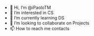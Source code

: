 - 👋 Hi, I’m @iPaoloTM
- 👀 I’m interested in CS
- 🌱 I’m currently learning DS
- 💞️ I’m looking to collaborate on Projects
- 📫 How to reach me contacts

<!---
iPaoloTM/iPaoloTM is a ✨ special ✨ repository because its `README.md` (this file) appears on your GitHub profile.
You can click the Preview link to take a look at your changes.
--->
